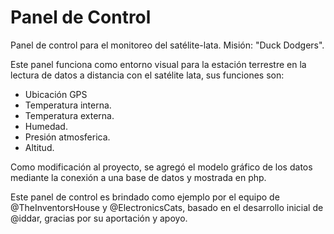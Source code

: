 # Panel de Control
Panel de control para el monitoreo del satélite-lata. Misión: "Duck Dodgers". 

Este panel funciona como entorno visual para la estación terrestre en la lectura de datos a distancia con el satélite lata, sus funciones son:
- Ubicación GPS
- Temperatura interna.
- Temperatura externa.
- Humedad.
- Presión atmosferica.
- Altitud.

Como modificación al proyecto, se agregó el modelo gráfico de los datos mediante la conexión a una base de datos y mostrada en php.

Este panel de control es brindado como ejemplo por el equipo de @TheInventorsHouse y @ElectronicsCats, basado en el desarrollo inicial de @iddar, gracias por su aportación y apoyo.
